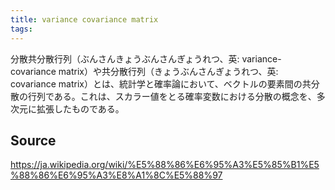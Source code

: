 ```yaml
---
title: variance covariance matrix
tags: 
---
```


分散共分散行列（ぶんさんきょうぶんさんぎょうれつ、英: variance-covariance matrix）や共分散行列（きょうぶんさんぎょうれつ、英: covariance matrix）とは、統計学と確率論において、ベクトルの要素間の共分散の行列である。これは、スカラー値をとる確率変数における分散の概念を、多次元に拡張したものである。

## Source
https://ja.wikipedia.org/wiki/%E5%88%86%E6%95%A3%E5%85%B1%E5%88%86%E6%95%A3%E8%A1%8C%E5%88%97